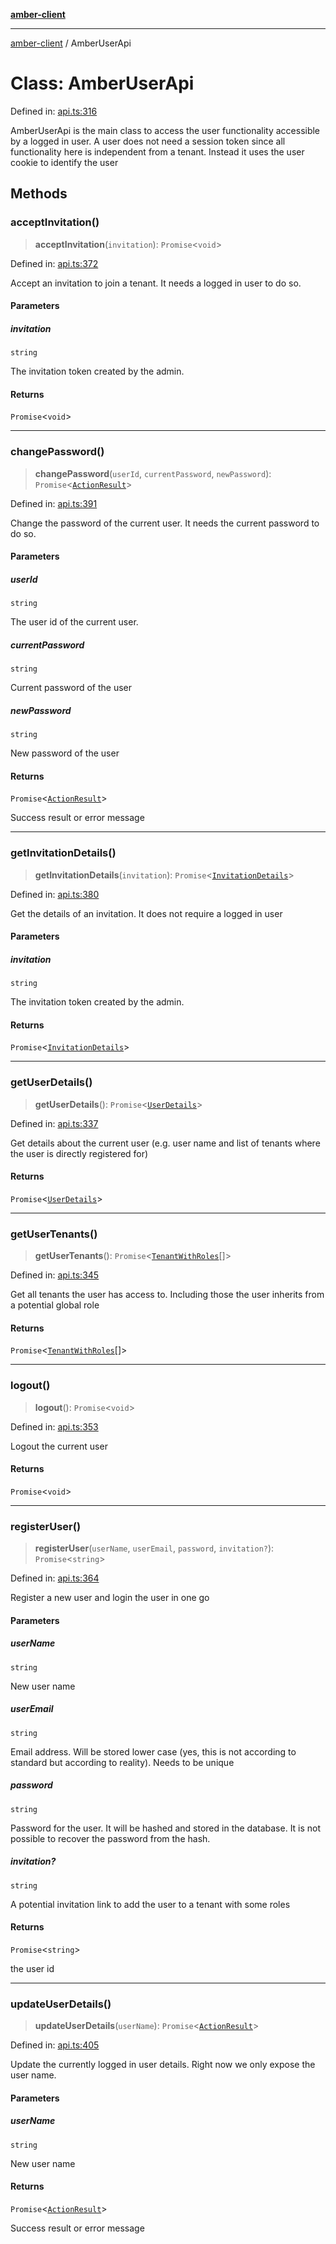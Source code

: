 [**amber-client**](../README.md)

***

[amber-client](../globals.md) / AmberUserApi

# Class: AmberUserApi

Defined in: [api.ts:316](https://github.com/amberbase/amberbase/blob/6464296e6e41acf9a6a91921198b6834f589ce99/src/client/src/api.ts#L316)

AmberUserApi is the main class to access the user functionality accessible by a logged in user. A user does not need a session token since all functionality here is independent from a tenant.
Instead it uses the user cookie to identify the user

## Methods

### acceptInvitation()

> **acceptInvitation**(`invitation`): `Promise`\<`void`\>

Defined in: [api.ts:372](https://github.com/amberbase/amberbase/blob/6464296e6e41acf9a6a91921198b6834f589ce99/src/client/src/api.ts#L372)

Accept an invitation to join a tenant. It needs a logged in user to do so.

#### Parameters

##### invitation

`string`

The invitation token created by the admin.

#### Returns

`Promise`\<`void`\>

***

### changePassword()

> **changePassword**(`userId`, `currentPassword`, `newPassword`): `Promise`\<[`ActionResult`](../interfaces/ActionResult.md)\>

Defined in: [api.ts:391](https://github.com/amberbase/amberbase/blob/6464296e6e41acf9a6a91921198b6834f589ce99/src/client/src/api.ts#L391)

Change the password of the current user. It needs the current password to do so.

#### Parameters

##### userId

`string`

The user id of the current user.

##### currentPassword

`string`

Current password of the user

##### newPassword

`string`

New password of the user

#### Returns

`Promise`\<[`ActionResult`](../interfaces/ActionResult.md)\>

Success result or error message

***

### getInvitationDetails()

> **getInvitationDetails**(`invitation`): `Promise`\<[`InvitationDetails`](../interfaces/InvitationDetails.md)\>

Defined in: [api.ts:380](https://github.com/amberbase/amberbase/blob/6464296e6e41acf9a6a91921198b6834f589ce99/src/client/src/api.ts#L380)

Get the details of an invitation. It does not require a logged in user

#### Parameters

##### invitation

`string`

The invitation token created by the admin.

#### Returns

`Promise`\<[`InvitationDetails`](../interfaces/InvitationDetails.md)\>

***

### getUserDetails()

> **getUserDetails**(): `Promise`\<[`UserDetails`](../interfaces/UserDetails.md)\>

Defined in: [api.ts:337](https://github.com/amberbase/amberbase/blob/6464296e6e41acf9a6a91921198b6834f589ce99/src/client/src/api.ts#L337)

Get details about the current user (e.g. user name and list of tenants where the user is directly registered for)

#### Returns

`Promise`\<[`UserDetails`](../interfaces/UserDetails.md)\>

***

### getUserTenants()

> **getUserTenants**(): `Promise`\<[`TenantWithRoles`](../interfaces/TenantWithRoles.md)[]\>

Defined in: [api.ts:345](https://github.com/amberbase/amberbase/blob/6464296e6e41acf9a6a91921198b6834f589ce99/src/client/src/api.ts#L345)

Get all tenants the user has access to. Including those the user inherits from a potential global role

#### Returns

`Promise`\<[`TenantWithRoles`](../interfaces/TenantWithRoles.md)[]\>

***

### logout()

> **logout**(): `Promise`\<`void`\>

Defined in: [api.ts:353](https://github.com/amberbase/amberbase/blob/6464296e6e41acf9a6a91921198b6834f589ce99/src/client/src/api.ts#L353)

Logout the current user

#### Returns

`Promise`\<`void`\>

***

### registerUser()

> **registerUser**(`userName`, `userEmail`, `password`, `invitation?`): `Promise`\<`string`\>

Defined in: [api.ts:364](https://github.com/amberbase/amberbase/blob/6464296e6e41acf9a6a91921198b6834f589ce99/src/client/src/api.ts#L364)

Register a new user and login the user in one go

#### Parameters

##### userName

`string`

New user name

##### userEmail

`string`

Email address. Will be stored lower case (yes, this is not according to standard but according to reality). Needs to be unique

##### password

`string`

Password for the user. It will be hashed and stored in the database. It is not possible to recover the password from the hash.

##### invitation?

`string`

A potential invitation link to add the user to a tenant with some roles

#### Returns

`Promise`\<`string`\>

the user id

***

### updateUserDetails()

> **updateUserDetails**(`userName`): `Promise`\<[`ActionResult`](../interfaces/ActionResult.md)\>

Defined in: [api.ts:405](https://github.com/amberbase/amberbase/blob/6464296e6e41acf9a6a91921198b6834f589ce99/src/client/src/api.ts#L405)

Update the currently logged in user details. Right now we only expose the user name.

#### Parameters

##### userName

`string`

New user name

#### Returns

`Promise`\<[`ActionResult`](../interfaces/ActionResult.md)\>

Success result or error message
